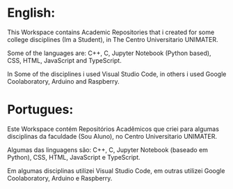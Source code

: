 English:
===============================================================================================================================================

This Workspace contains Academic Repositories that i created for some college disciplines (Im a Student), in The Centro Universitario UNIMATER.

Some of the languages are: C++, C, Jupyter Notebook (Python based), CSS, HTML, JavaScript and TypeScript.

In Some of the disciplines i used Visual Studio Code, in others i used Google Coolaboratory, Arduino and Raspberry.                            
                                                                                                                                                 
Portugues:                                                                                                                                      
===============================================================================================================================================

Este Workspace contém Repositórios Acadêmicos que criei para algumas disciplinas da faculdade (Sou Aluno), no Centro Universitario UNIMATER.

Algumas das linguagens são: C++, C, Jupyter Notebook (baseado em Python), CSS, HTML, JavaScript e TypeScript.

Em algumas disciplinas utilizei Visual Studio Code, em outras utilizei Google Coolaboratory, Arduino e Raspberry.